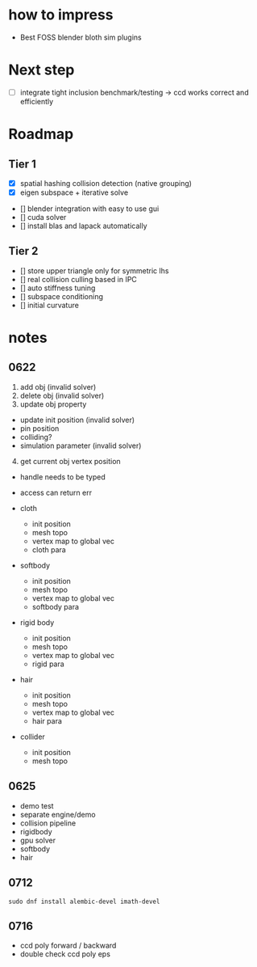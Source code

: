 # how to impress

- Best FOSS blender bloth sim plugins

# Next step

- [ ] integrate tight inclusion benchmark/testing -> ccd works correct and efficiently

# Roadmap

## Tier 1

- [x] spatial hashing collision detection (native grouping)
- [x] eigen subspace + iterative solve
- [] blender integration with easy to use gui
- [] cuda solver
- [] install blas and lapack automatically

## Tier 2

- [] store upper triangle only for symmetric lhs
- [] real collision culling based in IPC
- [] auto stiffness tuning
- [] subspace conditioning
- [] initial curvature

# notes

## 0622

1. add obj (invalid solver)
2. delete obj (invalid solver)
3. update obj property
 - update init position (invalid solver)
 - pin position
 - colliding?
 - simulation parameter (invalid solver)
4. get current obj vertex position

- handle needs to be typed
- access can return err

- cloth
  - init position
  - mesh topo
  - vertex map to global vec
  - cloth para
- softbody
  - init position
  - mesh topo
  - vertex map to global vec
  - softbody para
- rigid body
  - init position
  - mesh topo
  - vertex map to global vec
  - rigid para
- hair
  - init position
  - mesh topo
  - vertex map to global vec
  - hair para
- collider
  - init position
  - mesh topo

## 0625

- demo test
- separate engine/demo
- collision pipeline
- rigidbody
- gpu solver
- softbody
- hair

## 0712

```
sudo dnf install alembic-devel imath-devel
```

## 0716

- ccd poly forward / backward
- double check ccd poly eps
